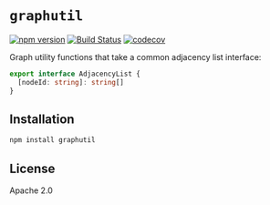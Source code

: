 # `graphutil`

[![npm version](https://badge.fury.io/js/graphutil.svg)](https://badge.fury.io/js/graphutil)
[![Build Status](https://travis-ci.org/tyranid-org/graphutil.svg?branch=master)](https://travis-ci.org/tyranid-org/graphutil)
[![codecov](https://codecov.io/gh/tyranid-org/graphutil/branch/master/graph/badge.svg)](https://codecov.io/gh/tyranid-org/graphutil)

Graph utility functions that take a common adjacency list interface:

```typescript
export interface AdjacencyList {
  [nodeId: string]: string[]
}
```

## Installation

```bash
npm install graphutil
```

## License

Apache 2.0